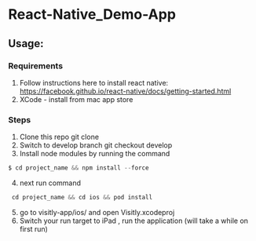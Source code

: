 # React-Native_Demo-App

## Usage:

### Requirements

1. Follow instructions here to install react native: https://facebook.github.io/react-native/docs/getting-started.html
2. XCode - install from mac app store

### Steps

1. Clone this repo git clone 
2. Switch to develop branch git checkout develop
3. Install node modules by running the command 
```Javascript  
$ cd project_name && npm install --force
```
4. next run command
```Javascript  
 cd project_name && cd ios && pod install 
```

5. go to visitly-app/ios/ and open Visitly.xcodeproj
6. Switch your run target to iPad , run the application (will take a while on first run)
